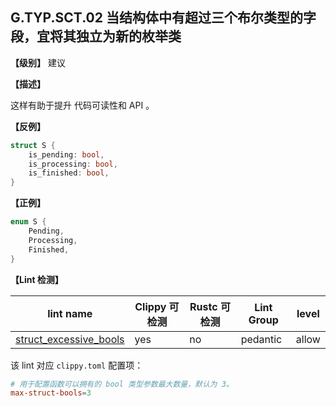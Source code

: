 ## G.TYP.SCT.02  当结构体中有超过三个布尔类型的字段，宜将其独立为新的枚举类

**【级别】** 建议

**【描述】**

这样有助于提升 代码可读性和 API 。

**【反例】**

```rust
struct S {
    is_pending: bool,
    is_processing: bool,
    is_finished: bool,
}
```

**【正例】**

```rust
enum S {
    Pending,
    Processing,
    Finished,
}
```

**【Lint 检测】**

| lint name                                                    | Clippy 可检测 | Rustc 可检测 | Lint Group | level |
| ------------------------------------------------------------ | ------------- | ------------ | ---------- | ----- |
| [struct_excessive_bools](https://rust-lang.github.io/rust-clippy/master/#struct_excessive_bools) | yes           | no           | pedantic   | allow |

该 lint 对应 `clippy.toml` 配置项：

```toml
# 用于配置函数可以拥有的 bool 类型参数最大数量，默认为 3。
max-struct-bools=3 
```

